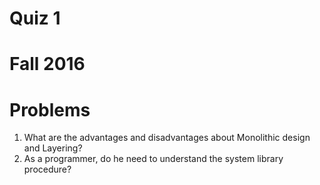 # Quiz 1
# Fall 2016
# Problems
1. What are the advantages and disadvantages about Monolithic design and Layering?
2. As a programmer, do he need to understand the system library procedure?

